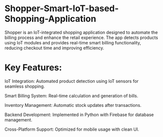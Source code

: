 # Shopper-Smart-IoT-based-Shopping-Application
Shopper is an IoT-integrated shopping application designed to automate the billing process and enhance the retail experience. The app detects products using IoT modules and provides real-time smart billing functionality, reducing checkout time and improving efficiency.

# Key Features:
IoT Integration: Automated product detection using IoT sensors for seamless shopping.

Smart Billing System: Real-time calculation and generation of bills.

Inventory Management: Automatic stock updates after transactions.

Backend Development: Implemented in Python with Firebase for database management.

Cross-Platform Support: Optimized for mobile usage with clean UI.
